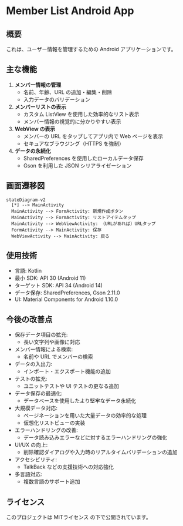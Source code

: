 # Member List Android App

## 概要

これは、ユーザー情報を管理するための Android アプリケーションです。

## 主な機能

1. **メンバー情報の管理**
   - 名前、年齢、URL の追加・編集・削除
   - 入力データのバリデーション
2. **メンバーリストの表示**
   - カスタム ListView を使用した効率的なリスト表示
   - メンバー情報の視覚的に分かりやすい表示
3. **WebView の表示**
   - メンバーの URL をタップしてアプリ内で Web ページを表示
   - セキュアなブラウジング（HTTPS を強制）
4. **データの永続化**
   - SharedPreferences を使用したローカルデータ保存
   - Gson を利用した JSON シリアライゼーション

## 画面遷移図

```mermaid
stateDiagram-v2
  [*] --> MainActivity
  MainActivity --> FormActivity: 新規作成ボタン
  MainActivity --> FormActivity: リストアイテムタップ
  MainActivity --> WebViewActivity: （URLがあれば）URLタップ
  FormActivity --> MainActivity: 保存
  WebViewActivity --> MainActivity: 戻る
```

## 使用技術

- 言語: Kotlin
- 最小 SDK: API 30 (Android 11)
- ターゲット SDK: API 34 (Android 14)
- データ保存: SharedPreferences, Gson 2.11.0
- UI: Material Components for Android 1.10.0

## 今後の改善点

- 保存データ項目の拡充:
  - 長い文字列や画像に対応
- メンバー情報による検索:
  - 名前や URL でメンバーの検索
- データの入出力:
  - インポート・エクスポート機能の追加
- テストの拡充:
  - ユニットテストや UI テストの更なる追加
- データ保存の最適化:
  - データベースを使用したより堅牢なデータ永続化
- 大規模データ対応:
  - ページネーションを用いた大量データの効率的な処理
  - 仮想化リストビューの実装
- エラーハンドリングの改善:
  - データ読み込みエラーなどに対するエラーハンドリングの強化
- UI/UX の向上:
  - 削除確認ダイアログや入力時のリアルタイムバリデーションの追加
- アクセシビリティ:
  - TalkBack などの支援技術への対応強化
- 多言語対応:
  - 複数言語のサポート追加

## ライセンス

このプロジェクトは MITライセンス の下で公開されています。